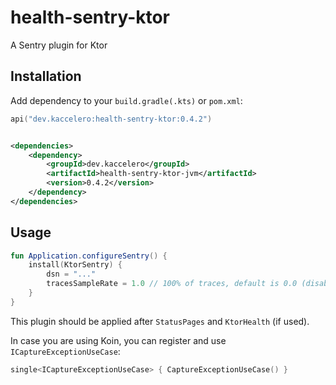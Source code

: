 # health-sentry-ktor

A Sentry plugin for Ktor

## Installation

Add dependency to your `build.gradle(.kts)` or `pom.xml`:

```kotlin
api("dev.kaccelero:health-sentry-ktor:0.4.2")
```

```xml

<dependencies>
    <dependency>
        <groupId>dev.kaccelero</groupId>
        <artifactId>health-sentry-ktor-jvm</artifactId>
        <version>0.4.2</version>
    </dependency>
</dependencies>
```

## Usage

```kotlin
fun Application.configureSentry() {
    install(KtorSentry) {
        dsn = "..."
        tracesSampleRate = 1.0 // 100% of traces, default is 0.0 (disabled)
    }
}
```

This plugin should be applied after `StatusPages` and `KtorHealth` (if used).

In case you are using Koin, you can register and use `ICaptureExceptionUseCase`:

```kotlin
single<ICaptureExceptionUseCase> { CaptureExceptionUseCase() }
```
